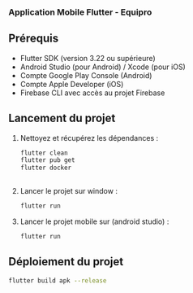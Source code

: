 ### Application Mobile Flutter - Equipro

## Prérequis

- Flutter SDK (version 3.22 ou supérieure)
- Android Studio (pour Android) / Xcode (pour iOS)
- Compte Google Play Console (Android)
- Compte Apple Developer (iOS)
- Firebase CLI avec accès au projet Firebase

## Lancement du projet

1. Nettoyez et récupérez les dépendances :  
   ```bash
   flutter clean
   flutter pub get
   flutter docker
    
2. Lancer le projet sur window :
   ```bash
   flutter run


2. Lancer le projet mobile sur (android studio) :
   ```bash
   flutter run

## Déploiement du projet
   ```bash
   flutter build apk --release
